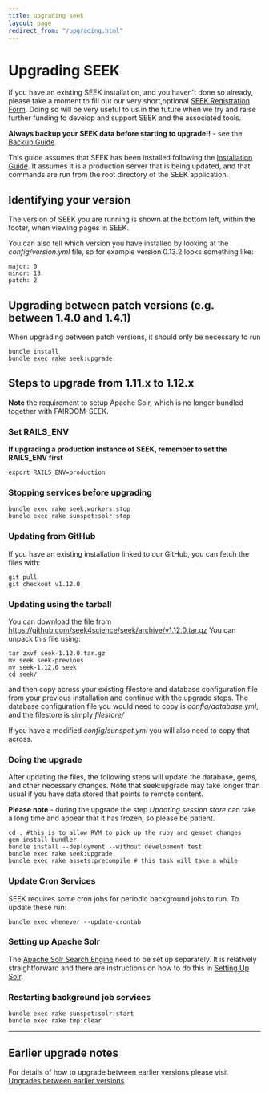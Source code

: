 ```yaml
---
title: upgrading seek
layout: page
redirect_from: "/upgrading.html"
---
```


# Upgrading SEEK

If you have an existing SEEK installation, and you haven't done so already,
please take a moment to fill out our very short,optional [SEEK Registration
Form](http://www.seek4science.org/seek-registration). Doing so will be very useful
to us in the future when we try and raise further funding to develop and
support SEEK and the associated tools.

**Always backup your SEEK data before starting to upgrade!!** - see the
[Backup Guide](backups.html).

This guide assumes that SEEK has been installed following the [Installation
Guide](install.html). It assumes it is a production server that is
being updated, and that commands are run from the root directory of the SEEK
application.


## Identifying your version

The version of SEEK you are running is shown at the bottom left, within the
footer, when viewing pages in SEEK.

You can also tell which version you have installed by looking at the
*config/version.yml* file, so for example version 0.13.2 looks something like:

    major: 0
    minor: 13
    patch: 2


## Upgrading between patch versions (e.g. between 1.4.0 and 1.4.1) 

When upgrading between patch versions, it should only be necessary to run 
    
    bundle install
    bundle exec rake seek:upgrade 

## Steps to upgrade from 1.11.x to 1.12.x

**Note** the requirement to setup Apache Solr, which is no longer bundled together with FAIRDOM-SEEK.

### Set RAILS_ENV
              

**If upgrading a production instance of SEEK, remember to set the RAILS_ENV first**

    export RAILS_ENV=production

### Stopping services before upgrading

    bundle exec rake seek:workers:stop
    bundle exec rake sunspot:solr:stop

### Updating from GitHub

If you have an existing installation linked to our GitHub, you can fetch the
files with:

    git pull
    git checkout v1.12.0

### Updating using the tarball

You can download the file from
<https://github.com/seek4science/seek/archive/v1.12.0.tar.gz> You can
unpack this file using:

    tar zxvf seek-1.12.0.tar.gz
    mv seek seek-previous
    mv seek-1.12.0 seek
    cd seek/

and then copy across your existing filestore and database configuration file
from your previous installation and continue with the upgrade steps. The
database configuration file you would need to copy is _config/database.yml_,
and the filestore is simply _filestore/_

If you have a modified _config/sunspot.yml_ you will also need to copy that across.

### Doing the upgrade

After updating the files, the following steps will update the database, gems,
and other necessary changes. Note that seek:upgrade may take longer than usual if you have data stored that points to remote
content.

**Please note** - during the upgrade the step _Updating session store_ can take a long time and appear that it has frozen, so please be patient. 

    cd . #this is to allow RVM to pick up the ruby and gemset changes
    gem install bundler
    bundle install --deployment --without development test
    bundle exec rake seek:upgrade
    bundle exec rake assets:precompile # this task will take a while       

### Update Cron Services

SEEK requires some cron jobs for periodic background jobs to run. To update these run:

    bundle exec whenever --update-crontab

### Setting up Apache Solr

The [Apache Solr Search Engine](https://solr.apache.org/) need to be set up separately. 
It is relatively straightforward and there are instructions on how to do this in [Setting Up Solr](setting-up-solr).


### Restarting background job services

    bundle exec rake sunspot:solr:start
    bundle exec rake tmp:clear  

           
---
    
## Earlier upgrade notes

For details of how to upgrade between earlier versions please visit
[Upgrades between earlier versions](earlier-upgrades.html)
